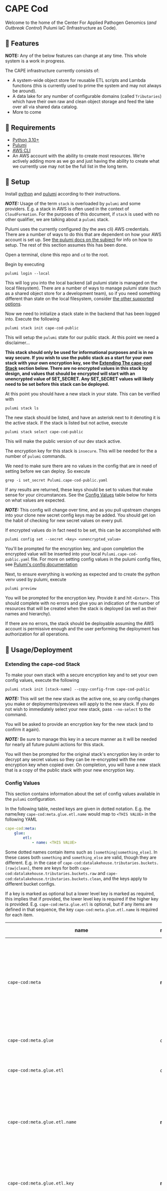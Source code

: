 # CAPE Cod

Welcome to the home of the Center For Applied Pathogen Genomics (_and Outbreak
Control_) Pulumi IaC (Infrastructure as Code).

## 🧬 Features

**NOTE:** Any of the below features can change at any time. This whole system is
a work in progress.

The CAPE infrastructure currently consists of:

- A system-wide object store for reusable ETL scripts and Lambda functions (this
  is currently used to prime the system and may not always be around).
- A data lake for any number of configurable domains (called `Tributaries`)
  which have their own raw and clean object storage and feed the lake over all
  via shared data catalog.
- More to come

## 🦠 Requirements

- [Python 3.10+](https://www.python.org/)
- [Pulumi](https://www.pulumi.com/)
- [AWS CLI](https://aws.amazon.com/cli/)
- An AWS account with the ability to create most resources. We're actively
  adding more as we go and just having the ability to create what we currently
  use may not be the full list in the long term.

## 🧫 Setup

Install [python](https://www.python.org/downloads/) and
[pulumi](https://www.pulumi.com/docs/install/) according to their instructions.

**_NOTE:_** Usage of the term `stack` is overloaded by `pulumi` and some
providers. E.g. a stack in AWS is often used in the context of `CloudFormation`.
For the purposes of this document, if `stack` is used with no other qualifier,
we are talking about a `pulumi` stack.

Pulumi uses the currently configured (by the aws cli) AWS credentials. There are
a number of ways to do this that are dependent on how your AWS account is set
up. See
[the pulumi docs on the subject](https://www.pulumi.com/registry/packages/aws/installation-configuration/)
for info on how to setup. The rest of this section assumes this has been done.

Open a terminal, clone this repo and `cd` to the root.

Begin by executing

```shell
pulumi login --local
```

This will log you into the local backend (all pulumi state is managed on the
local filesystem). There are a number of ways to manage pulumi state (such as a
shared object store for a development team), so if you need something different
than state on the local filesystem, consider
[the other supported options](https://www.pulumi.com/docs/cli/commands/pulumi_login/).

Now we need to initialize a stack state in the backend that has been logged
into. Execute the following

```shell
pulumi stack init cape-cod-public
```

This will setup the `pulumi` state for our public stack. At this point we need a
disclaimer...

**This stack should only be used for informational purposes and is in no way
secure. If you wish to use the public stack as a start for your own stack with
your own encryption key, see the
[Extending The cape-cod Stack](#extending-the-cape-cod-stack) section below.
There are no encrypted values in this stack by design, and values that should be
encrypted will start with an unencrypted value of SET_SECRET. Any SET_SECRET
values will likely need to be set before this stack can be deployed.**

At this point you should have a new stack in your state. This can be verified
with

```shell
pulumi stack ls
```

The new stack should be listed, and have an asterisk next to it denoting it is
the active stack. If the stack is listed but not active, execute

```shell
pulumi stack select cape-cod-public
```

This will make the public version of our dev stack active.

The encryption key for this stack is `insecure`. This will be needed for the a
number of `pulumi` commands.

We need to make sure there are no values in the config that are in need of
setting before we can deploy. So execute

```shell
grep -i set_secret Pulumi.cape-cod-public.yaml
```

If any results are returned, these keys should be set to values that make sense
for your circumstances. See the [Config Values](#config-values) table below for
hints on what values are expected.

**_NOTE:_** This config will change over time, and as you pull upstream changes
into your clone new secret config keys may be added. You should get ion the
habit of checking for new secret values on every pull.

If encrypted values do in fact need to be set, this can be accomplished with

```shell
pulumi config set --secret <key> <unencrypted_value>
```

You'll be prompted for the encryption key, and upon completion the encrypted
value will be inserted into your local `Pulumi.cape-cod-public.yaml` file. For
more on setting config values in the pulumi config files, see
[Pulumi's config documentation](https://www.pulumi.com/docs/concepts/config/)

Next, to ensure everything is working as expected and to create the python venv
used by pulumi, execute

```shell
pulumi preview
```

You will be prompted for the encryption key. Provide it and hit `<Enter>`. This
should complete with no errors and give you an indication of the number of
resources that will be created when the stack is deployed (as well as their
names and hierarchy).

If there are no errors, the stack should be deployable assuming the AWS account
is permissive enough and the user performing the deployment has authorization
for all operations.

## 🔬 Usage/Deployment

### Extending the cape-cod Stack

To make your own stack with a secure encryption key and to set your own config
values, execute the following

```shell
pulumi stack init [stack-name] --copy-config-from cape-cod-public
```

**_NOTE:_** This will set the new stack as the active one, so any config changes
you make or deployments/previews will apply to the new stack. If you do not wish
to immediately select your new stack, pass `--no-select` to the command.

You will be asked to provide an encryption key for the new stack (and to confirm
it again).

**_NOTE:_** Be sure to manage this key in a secure manner as it will be needed
for nearly all future pulumi actions for this stack.

You will then be prompted for the original stack's encryption key in order to
decrypt any secret values so they can be re-encrypted with the new encryption
key when copied over. On completion, you will have a new stack that is a copy of
the public stack with your new encryption key.

### Config Values

This section contains information about the set of config values available in
the `pulumi` configuration.

In the following table, nested keys are given in dotted notation. E.g. the
name/key `cape-cod:meta.glue.etl.name` would map to `<THIS VALUE>` in the
following YAML

```yaml
cape-cod:meta:
    glue:
        etl:
            - name: <THIS VALUE>
```

Some dotted names contain items such as `[something|something_else]`. In these
cases both `something` and `something_else` are valid, though they are
different. E.g. in the case of
`cape-cod:datalakehouse.tributaries.buckets.[raw|clean]`, there are keys for
both `cape-cod:datalakehouse.tributaries.buckets.raw` and
`cape-cod:datalakehouse.tributaries.buckets.clean`, and the keys apply to
different bucket configs.

If a key is marked as optional but a lower level key is marked as required, this
implies that if provided, the lower level key is required if the higher key is
provided. E.g. `cape-cod:meta.glue.etl` is optional, but if any items are
defined in that sequence, the key `cape-cod:meta.glue.etl.name` is required for
each item.

| name                                                                          | required?    | secret? | data format | description                                                                                                                                                                                                                                                              |
| ----------------------------------------------------------------------------- | ------------ | ------- | ----------- | ------------------------------------------------------------------------------------------------------------------------------------------------------------------------------------------------------------------------------------------------------------------------ |
| `cape-cod:meta`                                                               | **required** | no      | `mapping`   | Contains configuration that is used by a number of functional areas in the deployment. E.g. a common s3 bucket where ETL scripts and Lambda functions can be found.                                                                                                      |
| `cape-cod:meta.glue`                                                          | _optional_   | no      | `mapping`   | Contains meta configuration related to aws glue.                                                                                                                                                                                                                         |
| `cape-cod:meta.glue.etl`                                                      | _optional_   | no      | `mapping[]` | Contains meta configuration related to aws glue etl scripts.                                                                                                                                                                                                             |
| `cape-cod:meta.glue.etl.name`                                                 | **required** | no      | `string`    | The name of the etl script. This will be used as part of the object name in storage as well as part of the name in the pulumi state.                                                                                                                                     |
| `cape-cod:meta.glue.etl.key`                                                  | **required** | no      | `string`    | The key to use when placing this script in object storage. This should include any required prefixes.                                                                                                                                                                    |
| `cape-cod:meta.glue.etl.srcpth`                                               | **required** | no      | `string`    | The source path of this script if copying from the deployment repo. **This key may become optional or be removed all together in the future. Ideally we will not have ETL scripts in this repo in the long run but rather have them pulled/pushed from other repos.**    |
| `cape-cod:datalakehouse`                                                      | **required** | no      | `mapping`   | Contains configuration specific to the data lake house. The data lake house will have some common elements regardless of tributary config (e.g. data catalog, athena workgroup, etc).                                                                                    |
| `cape-cod:datalakehouse.tributaries`                                          | _optional_   | no      | `mapping[]` | Contains configuration specific to a specific domain in the data lake house (e.g. HAI). Each tributary has its own raw/clean storage, etl scripts, lambda functions, etc.                                                                                                |
| `cape-cod:datalakehouse.tributaries.name`                                     | **required** | no      | `string`    | The name of the tributary. This will be used as the base for a number of resource names and as a name in the pulumi state.                                                                                                                                               |
| `cape-cod:datalakehouse.tributaries.buckets`                                  | _optional_   | no      | `mapping`   | A mapping of bucket config for the tributary.                                                                                                                                                                                                                            |
| `cape-cod:datalakehouse.tributaries.buckets.[raw\|clean]`                     | _optional_   | no      | `mapping`   | A mapping of config for the raw/clean bucket for the tributary.                                                                                                                                                                                                          |
| `cape-cod:datalakehouse.tributaries.buckets.[raw\|clean].name`                | _optional_   | no      | `string`    | A name for the raw/clean bucket. If not provided a sensible default will be used.                                                                                                                                                                                        |
| `cape-cod:datalakehouse.tributaries.buckets.[raw\|clean].crawler`             | _optional_   | no      | `mapping`   | Crawler config for the raw/clean bucket. Only needed if a crawler is needed for the raw bucket.                                                                                                                                                                          |
| `cape-cod:datalakehouse.tributaries.buckets.[raw\|clean].crawler.classifiers` | _optional_   | no      | `string[]`  | A list of custom classifiers for the crawler. If not provided the AWS schema detection will be allowed to figure out what to use (which may not be possible depending on the raw data schema). These classifiers must exist either in AWS or as part of this deployment. |
| `cape-cod:datalakehouse.tributaries.buckets.[raw\|clean].crawler.prefix`      | _optional_   | no      | `string`    | Any prefix in the bucket to limit the crawling to. If given, the key may contain an empty value for no prefixes.                                                                                                                                                         |
| `cape-cod:datalakehouse.tributaries.buckets.[raw\|clean].crawler.suffixes`    | _optional_   | no      | `string`    | A list of suffixes to limit the crawling to. All suffixes will be passed through crawling if the list is empty or not specified.                                                                                                                                         |
| `cape-cod:datalakehouse.tributaries.pipelines`                                | _optional_   | no      | `mapping`   | Mapping of pipeline config for the tributary. We support different types of pipelines (e.g. data and analysis).                                                                                                                                                          |
| `cape-cod:datalakehouse.tributaries.pipelines.data`                           | _optional_   | no      | `mapping`   | Mapping of data pipeline config for the tributary.                                                                                                                                                                                                                       |
| `cape-cod:datalakehouse.tributaries.pipelines.data.etl`                       | _optional_   | no      | `mapping[]` | List of ETL (data pipeline) config mappings for the tributary.                                                                                                                                                                                                           |
| `cape-cod:datalakehouse.tributaries.pipelines.data.etl.name`                  | **required** | no      | `string`    | A name for the ETL data pipeline. This will be used as the base for a number of resources as well as a base for names in the pulumi state.                                                                                                                               |
| `cape-cod:datalakehouse.tributaries.pipelines.data.etl.script`                | **required** | no      | `string`    | The key for the script in the meta assets bucket (including any prefixes).                                                                                                                                                                                               |
| `cape-cod:datalakehouse.tributaries.pipelines.data.etl.prefix`                | **required** | no      | `string`    | Any prefix in the raw bucket to limit the ETL to. The key may contain an empty value for no prefixes.                                                                                                                                                                    |
| `cape-cod:datalakehouse.tributaries.pipelines.data.etl.suffixes`              | **required** | no      | `string[]`  | A list of suffixes to limit the ETL to. All suffixes will be passed through ETL if the list is empty.                                                                                                                                                                    |
| `cape-cod:datalakehouse.tributaries.pipelines.data.etl.pymodules`             | **required** | no      | `string[]`  | A list of python modules (using [PEP 440](https://peps.python.org/pep-0440/) version specification if needed) to ensure are available for the ETL script. **NOTE** these will be installed as the ETL script is spun up, increasing execution time and monetary cost.    |

## 🗒️ Links

## 🥼 Contributing

If you plan to contribute, please check the
[contribution guidelines](https://github.com/cape-ph/.github/blob/main/CONTRIBUTING.md)
first.
